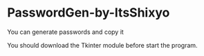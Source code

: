 # PasswordGen-by-ItsShixyo
You can generate passwords and copy it


You should download the Tkinter module before start the program.
